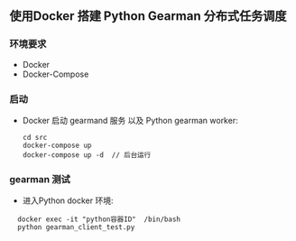 ##  使用Docker 搭建 Python Gearman 分布式任务调度

### 环境要求
- Docker
- Docker-Compose

### 启动
- Docker 启动 gearmand 服务 以及 Python gearman worker: 
  ```
  cd src
  docker-compose up
  docker-compose up -d  // 后台运行
  ```

### gearman 测试
-  进入Python docker 环境: 
```
  docker exec -it "python容器ID"  /bin/bash
  python gearman_client_test.py
```
